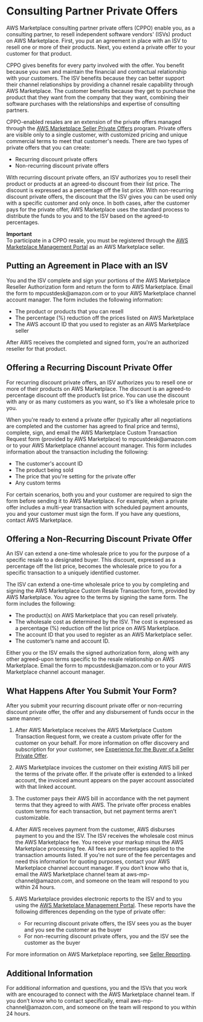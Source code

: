 # Consulting Partner Private Offers<a name="consulting-partner-offers"></a>

AWS Marketplace consulting partner private offers \(CPPO\) enable you, as a consulting partner, to resell independent software vendors' \(ISVs\) product on AWS Marketplace\. First, you put an agreement in place with an ISV to resell one or more of their products\. Next, you extend a private offer to your customer for that product\.

CPPO gives benefits for every party involved with the offer\. You benefit because you own and maintain the financial and contractual relationship with your customers\. The ISV benefits because they can better support their channel relationships by providing a channel resale capability through AWS Marketplace\. The customer benefits because they get to purchase the product that they want from the company that they want, combining their software purchases with the relationships and expertise of consulting partners\.

CPPO\-enabled resales are an extension of the private offers managed through the [AWS Marketplace Seller Private Offers](https://docs.aws.amazon.com/marketplace/latest/userguide/private-offers.html) program\. Private offers are visible only to a single customer, with customized pricing and unique commercial terms to meet that customer's needs\. There are two types of private offers that you can create:
+ Recurring discount private offers
+ Non\-recurring discount private offers

With recurring discount private offers, an ISV authorizes you to resell their product or products at an agreed\-to discount from their list price\. The discount is expressed as a percentage off the list price\. With non\-recurring discount private offers, the discount that the ISV gives you can be used only with a specific customer and only once\. In both cases, after the customer pays for the private offer, AWS Marketplace uses the standard process to distribute the funds to you and to the ISV based on the agreed\-to percentages\.

**Important**  
To participate in a CPPO resale, you must be registered through the [AWS Marketplace Management Portal](https://aws.amazon.com/marketplace/management) as an AWS Marketplace seller\.

## Putting an Agreement in Place with an ISV<a name="consulting-partner-isv-agreement"></a>

You and the ISV complete and sign your portions of the AWS Marketplace Reseller Authorization form and return the form to AWS Marketplace\. Email the form to mpcustdesk@amazon\.com or to your AWS Marketplace channel account manager\. The form includes the following information:
+ The product or products that you can resell
+ The percentage \(%\) reduction off the prices listed on AWS Marketplace
+ The AWS account ID that you used to register as an AWS Marketplace seller

After AWS receives the completed and signed form, you're an authorized reseller for that product\.

## Offering a Recurring Discount Private Offer<a name="consulting-partner-recurring-discount"></a>

For recurring discount private offers, an ISV authorizes you to resell one or more of their products on AWS Marketplace\. The discount is an agreed\-to percentage discount off the product’s list price\. You can use the discount with any or as many customers as you want, so it's like a wholesale price to you\.

When you're ready to extend a private offer \(typically after all negotiations are completed and the customer has agreed to final price and terms\), complete, sign, and email the AWS Marketplace Custom Transaction Request form \(provided by AWS Marketplace\) to mpcustdesk@amazon\.com or to your AWS Marketplace channel account manager\. This form includes information about the transaction including the following:
+ The customer's account ID
+ The product being sold
+ The price that you're setting for the private offer
+ Any custom terms

For certain scenarios, both you and your customer are required to sign the form before sending it to AWS Marketplace\. For example, when a private offer includes a multi\-year transaction with scheduled payment amounts, you and your customer must sign the form\. If you have any questions, contact AWS Marketplace\.

## Offering a Non\-Recurring Discount Private Offer<a name="consulting-partner-non-recurring-discount"></a>

An ISV can extend a one\-time wholesale price to you for the purpose of a specific resale to a designated buyer\. This discount, expressed as a percentage off the list price, becomes the wholesale price to you for a specific transaction to a uniquely identified customer\.

The ISV can extend a one\-time wholesale price to you by completing and signing the AWS Marketplace Custom Resale Transaction form, provided by AWS Marketplace\. You agree to the terms by signing the same form\. The form includes the following:
+ The product\(s\) on AWS Marketplace that you can resell privately\.
+ The wholesale cost as determined by the ISV\. The cost is expressed as a percentage \(%\) reduction off the list price on AWS Marketplace\.
+ The account ID that you used to register as an AWS Marketplace seller\.
+ The customer’s name and account ID\.

Either you or the ISV emails the signed authorization form, along with any other agreed\-upon terms specific to the resale relationship on AWS Marketplace\. Email the form to mpcustdesk@amazon\.com or to your AWS Marketplace channel account manager\.

## What Happens After You Submit Your Form?<a name="consulting-partner-after-submitting-form"></a>

After you submit your recurring discount private offer or non\-recurring discount private offer, the offer and any disbursement of funds occur in the same manner:

1. After AWS Marketplace receives the AWS Marketplace Custom Transaction Request form, we create a custom private offer for the customer on your behalf\. For more information on offer discovery and subscription for your customer, see [Experience for the Buyer of a Seller Private Offer](https://docs.aws.amazon.com/marketplace/latest/userguide/private-offers.html#experience-for-the-buyer-of-a-seller-private-offer)\.

1. AWS Marketplace invoices the customer on their existing AWS bill per the terms of the private offer\. If the private offer is extended to a linked account, the invoiced amount appears on the payer account associated with that linked account\.

1. The customer pays their AWS bill in accordance with the net payment terms that they agreed to with AWS\. The private offer process enables custom terms for each transaction, but net payment terms aren't customizable\. 

1. After AWS receives payment from the customer, AWS disburses payment to you and the ISV\. The ISV receives the wholesale cost minus the AWS Marketplace fee\. You receive your markup minus the AWS Marketplace processing fee\. All fees are percentages applied to the transaction amounts listed\. If you're not sure of the fee percentages and need this information for quoting purposes, contact your AWS Marketplace channel account manager\. If you don’t know who that is, email the AWS Marketplace channel team at aws\-mp\-channel@amazon\.com, and someone on the team will respond to you within 24 hours\. 

1. AWS Marketplace provides electronic reports to the ISV and to you using the [AWS Marketplace Management Portal](https://aws.amazon.com/marketplace/management)\. These reports have the following differences depending on the type of private offer:
   + For recurring discount private offers, the ISV sees you as the buyer and you see the customer as the buyer
   + For non\-recurring discount private offers, you and the ISV see the customer as the buyer

For more information on AWS Marketplace reporting, see [Seller Reporting](https://docs.aws.amazon.com/marketplace/latest/userguide/Reporting.html)\.

## Additional Information<a name="consulting-partner-additional-information"></a>

For additional information and questions, you and the ISVs that you work with are encouraged to connect with the AWS Marketplace channel team\. If you don’t know who to contact specifically, email aws\-mp\-channel@amazon\.com, and someone on the team will respond to you within 24 hours\.
